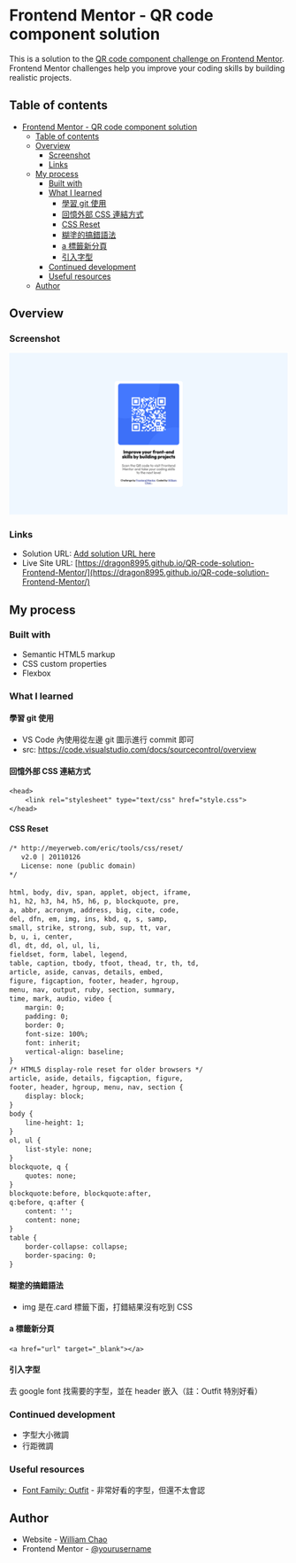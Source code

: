 # Frontend Mentor - QR code component solution

This is a solution to the [QR code component challenge on Frontend Mentor](https://www.frontendmentor.io/challenges/qr-code-component-iux_sIO_H). Frontend Mentor challenges help you improve your coding skills by building realistic projects.

## Table of contents

- [Frontend Mentor - QR code component solution](#frontend-mentor---qr-code-component-solution)
  - [Table of contents](#table-of-contents)
  - [Overview](#overview)
    - [Screenshot](#screenshot)
    - [Links](#links)
  - [My process](#my-process)
    - [Built with](#built-with)
    - [What I learned](#what-i-learned)
      - [學習 git 使用](#學習-git-使用)
      - [回憶外部 CSS 連結方式](#回憶外部-css-連結方式)
      - [CSS Reset](#css-reset)
      - [糊塗的搞錯語法](#糊塗的搞錯語法)
      - [a 標籤新分頁](#a-標籤新分頁)
      - [引入字型](#引入字型)
    - [Continued development](#continued-development)
    - [Useful resources](#useful-resources)
  - [Author](#author)

## Overview

### Screenshot

![Screenshot](<CleanShot 2025-06-18 at 23.45.31@2x.png>)

### Links

- Solution URL: [Add solution URL here](https://your-solution-url.com)
- Live Site URL: [https://dragon8995.github.io/QR-code-solution-Frontend-Mentor/](https://dragon8995.github.io/QR-code-solution-Frontend-Mentor/)

## My process

### Built with

- Semantic HTML5 markup
- CSS custom properties
- Flexbox

### What I learned

#### 學習 git 使用

- VS Code 內使用從左邊 git 圖示進行 commit 即可
- src: https://code.visualstudio.com/docs/sourcecontrol/overview

#### 回憶外部 CSS 連結方式

```
<head>
    <link rel="stylesheet" type="text/css" href="style.css">
</head>
```

#### CSS Reset

```
/* http://meyerweb.com/eric/tools/css/reset/
   v2.0 | 20110126
   License: none (public domain)
*/

html, body, div, span, applet, object, iframe,
h1, h2, h3, h4, h5, h6, p, blockquote, pre,
a, abbr, acronym, address, big, cite, code,
del, dfn, em, img, ins, kbd, q, s, samp,
small, strike, strong, sub, sup, tt, var,
b, u, i, center,
dl, dt, dd, ol, ul, li,
fieldset, form, label, legend,
table, caption, tbody, tfoot, thead, tr, th, td,
article, aside, canvas, details, embed,
figure, figcaption, footer, header, hgroup,
menu, nav, output, ruby, section, summary,
time, mark, audio, video {
	margin: 0;
	padding: 0;
	border: 0;
	font-size: 100%;
	font: inherit;
	vertical-align: baseline;
}
/* HTML5 display-role reset for older browsers */
article, aside, details, figcaption, figure,
footer, header, hgroup, menu, nav, section {
	display: block;
}
body {
	line-height: 1;
}
ol, ul {
	list-style: none;
}
blockquote, q {
	quotes: none;
}
blockquote:before, blockquote:after,
q:before, q:after {
	content: '';
	content: none;
}
table {
	border-collapse: collapse;
	border-spacing: 0;
}
```

#### 糊塗的搞錯語法

- img 是在.card 標籤下面，打錯結果沒有吃到 CSS

#### a 標籤新分頁

```
<a href="url" target="_blank"></a>
```

#### 引入字型

去 google font 找需要的字型，並在 header 嵌入（註：Outfit 特別好看）

### Continued development

- 字型大小微調
- 行距微調

### Useful resources

- [Font Family: Outfit](https://fonts.google.com/specimen/Outfit) - 非常好看的字型，但還不太會認

## Author

- Website - [William Chao](https://portaly.cc/williamchao?fbclid=PAZXh0bgNhZW0CMTEAAaerTevMpujSEXrKTtOsstjc79oAUPzSrLGwrptKCRV3ELV_C0oWufDTx_qy-w_aem_LtblxF4OwNXsI0iZpvIicw)
- Frontend Mentor - [@yourusername](https://www.frontendmentor.io/profile/yourusername)
